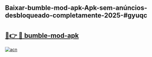 ## Baixar-bumble-mod-apk-Apk-sem-anúncios-desbloqueado-completamente-2025-#gyuqc

# <h2><a href="https://ainizakaria.my?title=bumble-mod-apk&ref=20M">🔗👉 🔴 bumble-mod-apk</a></h2>

[![acn](https://github.com/user-attachments/assets/0f9c940e-d8b0-45ae-aac7-cd30a18b3e1c)](https://ainizakaria.my?title=bumble-mod-apk&ref=20M)

